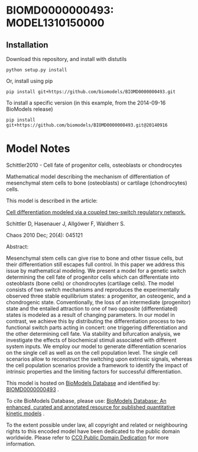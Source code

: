 # BIOMD0000000493: MODEL1310150000

## Installation

Download this repository, and install with distutils

`python setup.py install`

Or, install using pip

`pip install git+https://github.com/biomodels/BIOMD0000000493.git`

To install a specific version (in this example, from the 2014-09-16 BioModels release)

`pip install git+https://github.com/biomodels/BIOMD0000000493.git@20140916`


# Model Notes


Schittler2010 - Cell fate of progenitor cells, osteoblasts or chondrocytes

Mathematical model describing the mechanism of differentiation of mesenchymal
stem cells to bone (osteoblasts) or cartilage (chondrocytes) cells.

This model is described in the article:

[Cell differentiation modeled via a coupled two-switch regulatory
network.](http://identifiers.org/pubmed/21198133)

Schittler D, Hasenauer J, Allgöwer F, Waldherr S.

Chaos 2010 Dec; 20(4): 045121

Abstract:

Mesenchymal stem cells can give rise to bone and other tissue cells, but their
differentiation still escapes full control. In this paper we address this
issue by mathematical modeling. We present a model for a genetic switch
determining the cell fate of progenitor cells which can differentiate into
osteoblasts (bone cells) or chondrocytes (cartilage cells). The model consists
of two switch mechanisms and reproduces the experimentally observed three
stable equilibrium states: a progenitor, an osteogenic, and a chondrogenic
state. Conventionally, the loss of an intermediate (progenitor) state and the
entailed attraction to one of two opposite (differentiated) states is modeled
as a result of changing parameters. In our model in contrast, we achieve this
by distributing the differentiation process to two functional switch parts
acting in concert: one triggering differentiation and the other determining
cell fate. Via stability and bifurcation analysis, we investigate the effects
of biochemical stimuli associated with different system inputs. We employ our
model to generate differentiation scenarios on the single cell as well as on
the cell population level. The single cell scenarios allow to reconstruct the
switching upon extrinsic signals, whereas the cell population scenarios
provide a framework to identify the impact of intrinsic properties and the
limiting factors for successful differentiation.

This model is hosted on [BioModels Database](http://www.ebi.ac.uk/biomodels/)
and identified by:
[BIOMD0000000493](http://identifiers.org/biomodels.db/BIOMD0000000493) .

To cite BioModels Database, please use: [BioModels Database: An enhanced,
curated and annotated resource for published quantitative kinetic
models](http://identifiers.org/pubmed/20587024) .

To the extent possible under law, all copyright and related or neighbouring
rights to this encoded model have been dedicated to the public domain
worldwide. Please refer to [CC0 Public Domain
Dedication](http://creativecommons.org/publicdomain/zero/1.0/) for more
information.


